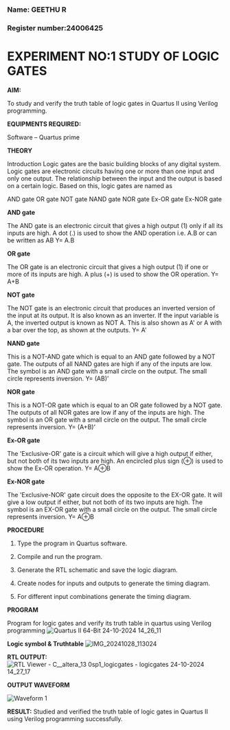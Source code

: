 
### Name: GEETHU R
### Register number:24006425
# EXPERIMENT NO:1 STUDY OF LOGIC GATES

**AIM:**

To study and verify the truth table of logic gates in Quartus II using Verilog programming.

**EQUIPMENTS REQUIRED:**

Software – Quartus prime 

**THEORY**

Introduction Logic gates are the basic building blocks of any digital system. Logic gates are electronic circuits having one or more than one input and only one output. The relationship between the input and the output is based on a certain logic. Based on this, logic gates are named as

AND gate OR gate NOT gate NAND gate NOR gate Ex-OR gate Ex-NOR gate

**AND gate**

The AND gate is an electronic circuit that gives a high output (1) only if all its inputs are high. A dot (.) is used to show the AND operation i.e. A.B or can be written as AB
Y= A.B

**OR gate** 

The OR gate is an electronic circuit that gives a high output (1) if one or more of its inputs are high. A plus (+) is used to show the OR operation.
Y= A+B

**NOT gate**

The NOT gate is an electronic circuit that produces an inverted version of the input at its output. It is also known as an inverter. If the input variable is A, the inverted output is known as NOT A. This is also shown as A' or A with a bar over the top, as shown at the outputs.
Y= A'

**NAND gate**

This is a NOT-AND gate which is equal to an AND gate followed by a NOT gate. The outputs of all NAND gates are high if any of the inputs are low. The symbol is an AND gate with a small circle on the output. The small circle represents inversion.
Y= (AB)’

**NOR gate**

This is a NOT-OR gate which is equal to an OR gate followed by a NOT gate. The outputs of all NOR gates are low if any of the inputs are high. The symbol is an OR gate with a small circle on the output. The small circle represents inversion.
Y= (A+B)’

**Ex-OR gate**

The 'Exclusive-OR' gate is a circuit which will give a high output if either, but not both of its two inputs are high. An encircled plus sign (⊕) is used to show the Ex-OR operation.
Y= A⊕B

**Ex-NOR gate**

The 'Exclusive-NOR' gate circuit does the opposite to the EX-OR gate. It will give a low output if either, but not both of its two inputs are high. The symbol is an EX-OR gate with a small circle on the output. The small circle represents inversion.
Y= A⊕B

**PROCEDURE** 

1.	Type the program in Quartus software.

2.	Compile and run the program.

3.	Generate the RTL schematic and save the logic diagram.

4.	Create nodes for inputs and outputs to generate the timing diagram.

5.	For different input combinations generate the timing diagram.


**PROGRAM**

Program for logic gates and verify its truth table in quartus using Verilog programming
![Quartus II 64-Bit 24-10-2024 14_26_11](https://github.com/user-attachments/assets/f218e630-cd99-4ae7-a462-f77018edc1e0)

 
**Logic symbol & Truthtable**
![IMG_20241028_113024](https://github.com/user-attachments/assets/f9edf626-952a-4bc1-a23b-b27a2d4968a5)


**RTL OUTPUT:** 
![RTL Viewer - C__altera_13 0sp1_logicgates - logicgates 24-10-2024 14_27_17](https://github.com/user-attachments/assets/b5c9c8c6-91f0-4b64-8e75-1cf243c4c251)

**OUTPUT WAVEFORM**

![Waveform 1](https://github.com/user-attachments/assets/a29eb2e8-d318-429c-a7f6-d75bce3e9c5b)


**RESULT:**
Studied and verified the truth table of logic gates in Quartus II using Verilog programming successfully. 

